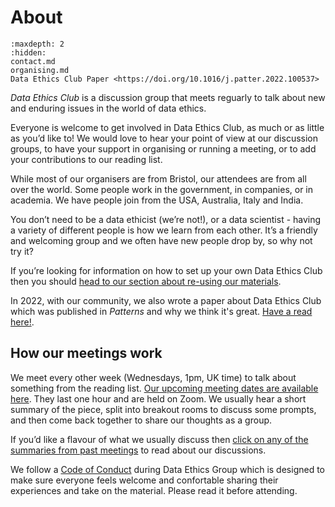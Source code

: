 # About

```{toctree}
:maxdepth: 2
:hidden:
contact.md
organising.md
Data Ethics Club Paper <https://doi.org/10.1016/j.patter.2022.100537>
```

_Data Ethics Club_ is a discussion group that meets reguarly to talk about new and enduring issues in the world of data ethics. 

Everyone is welcome to get involved in Data Ethics Club, as much or as little as you’d like to! We would love to hear your point of view at our discussion groups, to have your support in organising or running a meeting, or to add your contributions to our reading list.

While most of our organisers are from Bristol, our attendees are from all over the world. 
Some people work in the government, in companies, or in academia. We have people join from the USA, Australia, Italy and India.

You don’t need to be a data ethicist (we’re not!), or a data scientist - having a variety of different people is how we learn from each other. It’s a friendly and welcoming group and we often have new people drop by, so why not try it?

If you’re looking for information on how to set up your own Data Ethics Club then you should [head to our section about re-using our materials](../how-to/reuse_dec).

In 2022, with our community, we also wrote a paper about Data Ethics Club which was published in _Patterns_ and why we think it's great. [Have a read here!](https://doi.org/10.1016/j.patter.2022.100537). 

## How our meetings work

We meet every other week (Wednesdays, 1pm, UK time) to talk about something from the reading list. [Our upcoming meeting dates are available here](../join_in/join_in). They last one hour and are held on Zoom. We usually hear a short summary of the piece, split into breakout rooms to discuss some prompts, and then come back together to share our thoughts as a group.

If you’d like a flavour of what we usually discuss then [click on any of the summaries from past meetings]() to read about our discussions.

We follow a [Code of Conduct](../join_in/code-of-conduct) during Data Ethics Group which is designed to make sure everyone feels welcome and confortable sharing their experiences and take on the material. Please read it before attending.